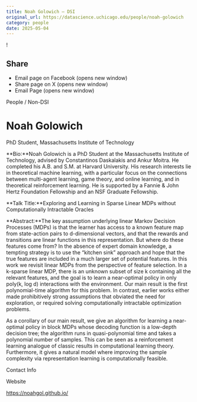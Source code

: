 ```yaml
---
title: Noah Golowich – DSI
original_url: https://datascience.uchicago.edu/people/noah-golowich
category: people
date: 2025-05-04
---
```


<!-- Table-like structure detected -->

!

## Share

* Email page on Facebook (opens new window)
* Share page on X (opens new window)
* Email Page (opens new window)

<!-- Table-like structure detected -->

People / Non-DSI

# Noah Golowich

PhD Student, Massachusetts Institute of Technology

**Bio:**Noah Golowich is a PhD Student at the Massachusetts Institute of Technology, advised by Constantinos Daskalakis and Ankur Moitra. He completed his A.B. and S.M. at Harvard University. His research interests lie in theoretical machine learning, with a particular focus on the connections between multi-agent learning, game theory, and online learning, and in theoretical reinforcement learning. He is supported by a Fannie & John Hertz Foundation Fellowship and an NSF Graduate Fellowship.

**Talk Title:**Exploring and Learning in Sparse Linear MDPs without Computationally Intractable Oracles

**Abstract:**The key assumption underlying linear Markov Decision Processes (MDPs) is that the learner has access to a known feature map from state-action pairs to d-dimensional vectors, and that the rewards and transitions are linear functions in this representation. But where do these features come from? In the absence of expert domain knowledge, a tempting strategy is to use the “kitchen sink” approach and hope that the true features are included in a much larger set of potential features. In this work we revisit linear MDPs from the perspective of feature selection. In a k-sparse linear MDP, there is an unknown subset of size k containing all the relevant features, and the goal is to learn a near-optimal policy in only poly(k, log d) interactions with the environment. Our main result is the first polynomial-time algorithm for this problem. In contrast, earlier works either made prohibitively strong assumptions that obviated the need for exploration, or required solving computationally intractable optimization problems.

As a corollary of our main result, we give an algorithm for learning a near-optimal policy in block MDPs whose decoding function is a low-depth decision tree; the algorithm runs in quasi-polynomial time and takes a polynomial number of samples. This can be seen as a reinforcement learning analogue of classic results in computational learning theory. Furthermore, it gives a natural model where improving the sample complexity via representation learning is computationally feasible.

Contact Info

Website

<https://noahgol.github.io/>